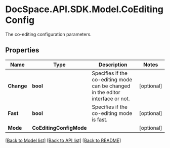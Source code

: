 # DocSpace.API.SDK.Model.CoEditingConfig
The co-editing configuration parameters.

## Properties

Name | Type | Description | Notes
------------ | ------------- | ------------- | -------------
**Change** | **bool** | Specifies if the co-editing mode can be changed in the editor interface or not. | [optional] 
**Fast** | **bool** | Specifies if the co-editing mode is fast. | [optional] 
**Mode** | **CoEditingConfigMode** |  | [optional] 

[[Back to Model list]](../README.md#documentation-for-models) [[Back to API list]](../README.md#documentation-for-api-endpoints) [[Back to README]](../README.md)

